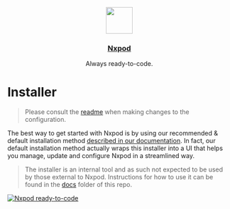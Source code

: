 <p align="center">
  <a href="https://www.gitpod.io">
    <img src="https://raw.githubusercontent.com/nxpkg/gitpod/master/components/dashboard/src/icons/gitpod.svg" height="60">
    <h3 align="center">Nxpod</h3>
  </a>
  <p align="center">Always ready-to-code.</p>
</p>

# Installer

> Please consult the [readme](./pkg/config/) when making changes to the configuration.

The best way to get started with Nxpod is by using our recommended & default installation method [described in our documentation](https://www.gitpod.io/docs/self-hosted/latest/installing-gitpod). In fact, our default installation method actually wraps this installer into a UI that helps you manage, update and configure Nxpod in a streamlined way.

> The installer is an internal tool and as such not expected to be used by those external to Nxpod. Instructions for how to use it can be found in the [docs](https://github.com/nxpkg/nxpod/tree/main/install/installer/docs/overview.md) folder of this repo.

[![Nxpod ready-to-code](https://img.shields.io/badge/Nxpod-ready--to--code-908a85?logo=gitpod)](https://gitpod.io/from-referrer/)
